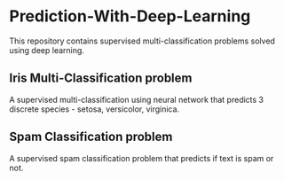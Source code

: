 # Prediction-With-Deep-Learning
This repository contains supervised multi-classification problems solved using deep learning. 

## Iris Multi-Classification problem 
A supervised multi-classification using neural network that predicts 3 discrete species - setosa, versicolor, virginica.

## Spam Classification problem 
A supervised spam classification problem that predicts if text is spam or not.
